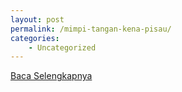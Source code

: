 ```yaml
---
layout: post
permalink: /mimpi-tangan-kena-pisau/
categories:
    - Uncategorized
---
```


[Baca Selengkapnya](/08)